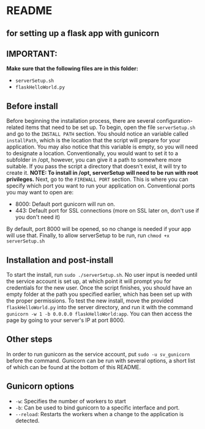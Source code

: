 # README
## for setting up a flask app with gunicorn

## IMPORTANT:
__Make sure that the following files are in this folder:__
- `serverSetup.sh`
- `flaskHelloWorld.py`

## Before install
Before beginning the installation process, there are several configuration-related items that need to be set up. To begin, open the file `serverSetup.sh` and go to the `INSTALL PATH` section. You should notice an variable called `installPath`, which is the location that the script will prepare for your application. You may also notice that this variable is empty, so you will need to designate a location. Conventionally, you would want to set it to a subfolder in /opt, however, you can give it a path to somewhere more suitable. If you pass the script a directory that doesn't exist, it will try to create it.
__NOTE: To install in /opt, serverSetup will need to be run with root privileges.__
Next, go to the `FIREWALL PORT` section. This is where you can specify which port you want to run your application on.
Conventional ports you may want to open are:
- 8000: Default port gunicorn will run on.
- 443: Default port for SSL connections (more on SSL later on, don't use if you don't need it)

By default, port 8000 will be opened, so no change is needed if your app will use that. 
Finally, to allow serverSetup to be run, run `chmod +x serverSetup.sh`

## Installation and post-install
To start the install, run `sudo ./serverSetup.sh`. No user input is needed until the service account is set up, at which point it will prompt you for credentials for the new user. Once the script finishes, you should have an empty folder at the path you specified earlier, which has been set up with the proper permissions. To test the new install, move the provided `flaskHelloWorld.py` into the server directory, and run it with the command `gunicorn -w 1 -b 0.0.0.0 flaskHelloWorld:app`. You can then access the page by going to your server's IP at port 8000.

## Other steps
In order to run gunicorn as the service account, put `sudo -u sv_gunicorn` before the command. Gunicorn can be run with several options, a short list of which can be found at the bottom of this README. 

## Gunicorn options
- `-w`: Specifies the number of workers to start
- `-b`: Can be used to bind gunicorn to a specific interface and port.
- `--reload`: Restarts the workers when a change to the application is detected.